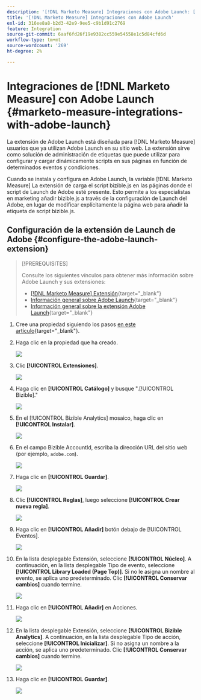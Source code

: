 ```yaml
---
description: '[!DNL Marketo Measure] Integraciones con Adobe Launch: [!DNL Marketo Measure]'
title: '[!DNL Marketo Measure] Integraciones con Adobe Launch'
exl-id: 316ee8a8-b2d3-42e9-9ee5-c9b1d91c2769
feature: Integration
source-git-commit: 6aaf6fd26f19e9382cc559e54558e1c5d84cfd6d
workflow-type: tm+mt
source-wordcount: '269'
ht-degree: 2%

---
```


# Integraciones de [!DNL Marketo Measure] con Adobe Launch {#marketo-measure-integrations-with-adobe-launch}

La extensión de Adobe Launch está diseñada para [!DNL Marketo Measure] usuarios que ya utilizan Adobe Launch en su sitio web. La extensión sirve como solución de administración de etiquetas que puede utilizar para configurar y cargar dinámicamente scripts en sus páginas en función de determinados eventos y condiciones.

Cuando se instala y configura en Adobe Launch, la variable [!DNL Marketo Measure] La extensión de carga el script bizible.js en las páginas donde el script de Launch de Adobe esté presente. Esto permite a los especialistas en marketing añadir bizible.js a través de la configuración de Launch del Adobe, en lugar de modificar explícitamente la página web para añadir la etiqueta de script bizible.js.

## Configuración de la extensión de Launch de Adobe {#configure-the-adobe-launch-extension}

>[!PREREQUISITES]
>
>Consulte los siguientes vínculos para obtener más información sobre Adobe Launch y sus extensiones:
>
>* [[!DNL Marketo Measure] Extensión](https://experienceleague.adobe.com/docs/experience-platform/destinations/catalog/email/bizible.html#catalog){target="_blank"}
>* [Información general sobre Adobe Launch](https://experienceleague.adobe.com/docs/platform-learn/implement-in-websites/overview.html){target="_blank"}
>* [Información general sobre la extensión Adobe Launch](https://experienceleague.adobe.com/docs/experience-platform/tags/extension-dev/overview.html){target="_blank"}

1. Cree una propiedad siguiendo los pasos [en este artículo](https://experienceleague.adobe.com/docs/platform-learn/implement-in-websites/configure-tags/create-a-property.html#go-to-the-data-collection-interface){target="_blank"}.

1. Haga clic en la propiedad que ha creado.

   ![](assets/marketo-measure-integrations-with-adobe-launch-1.png)

1. Clic **[!UICONTROL Extensiones]**.

   ![](assets/marketo-measure-integrations-with-adobe-launch-2.png)

1. Haga clic en **[!UICONTROL Catálogo]** y busque &quot;.[!UICONTROL Bizible].&quot;

   ![](assets/marketo-measure-integrations-with-adobe-launch-3.png)

1. En el [!UICONTROL Bizible Analytics] mosaico, haga clic en **[!UICONTROL Instalar]**.

   ![](assets/marketo-measure-integrations-with-adobe-launch-4.png)

1. En el campo Bizible AccountId, escriba la dirección URL del sitio web (por ejemplo, `adobe.com`).

   ![](assets/marketo-measure-integrations-with-adobe-launch-5.png)

1. Haga clic en **[!UICONTROL Guardar]**.

   ![](assets/marketo-measure-integrations-with-adobe-launch-6.png)

1. Clic **[!UICONTROL Reglas]**, luego seleccione **[!UICONTROL Crear nueva regla]**.

   ![](assets/marketo-measure-integrations-with-adobe-launch-7.png)

1. Haga clic en **[!UICONTROL Añadir]** botón debajo de [!UICONTROL Eventos].

   ![](assets/marketo-measure-integrations-with-adobe-launch-8.png)

1. En la lista desplegable Extensión, seleccione **[!UICONTROL Núcleo]**. A continuación, en la lista desplegable Tipo de evento, seleccione **[!UICONTROL Library Loaded (Page Top)]**. Si no le asigna un nombre al evento, se aplica uno predeterminado. Clic **[!UICONTROL Conservar cambios]** cuando termine.

   ![](assets/marketo-measure-integrations-with-adobe-launch-9.png)

1. Haga clic en **[!UICONTROL Añadir]** en Acciones.

   ![](assets/marketo-measure-integrations-with-adobe-launch-10.png)

1. En la lista desplegable Extensión, seleccione **[!UICONTROL Bizible Analytics]**. A continuación, en la lista desplegable Tipo de acción, seleccione **[!UICONTROL Inicializar]**. Si no asigna un nombre a la acción, se aplica uno predeterminado. Clic **[!UICONTROL Conservar cambios]** cuando termine.

   ![](assets/marketo-measure-integrations-with-adobe-launch-11.png)

1. Haga clic en **[!UICONTROL Guardar]**.

   ![](assets/marketo-measure-integrations-with-adobe-launch-12.png)

